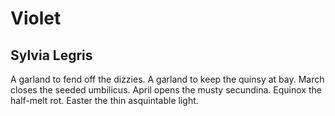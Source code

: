# Violet
## Sylvia Legris
A garland to fend off the dizzies.
A garland to keep the quinsy at bay.
March closes the seeded umbilicus.
April opens the musty secundina.
Equinox the half-melt rot.
Easter the thin asquintable light.